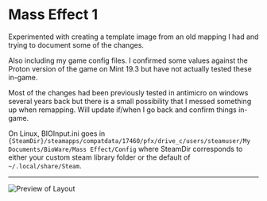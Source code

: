 
# Mass Effect 1

Experimented with creating a template image from an old mapping I had and trying to document some of the changes.

Also including my game config files. I confirmed some values against the Proton version of the game on Mint 19.3 but have not actually tested these in-game.

Most of the changes had been previously tested in antimicro on windows several years back but there is a small possibility that I messed something up when remapping. Will update if/when I go back and confirm things in-game.

On Linux, BIOInput.ini goes in `{SteamDir}/steamapps/compatdata/17460/pfx/drive_c/users/steamuser/My Documents/BioWare/Mass Effect/Config` where SteamDir corresponds to either your custom steam library folder or the default of `~/.local/share/Steam`.

-----

![Preview of Layout](https://github.com/zpangwin/antimicro-profiles/raw/master/masseffect1/MassEffect-1-custom-mappings.png)

